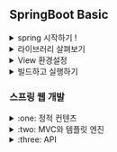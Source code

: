 ## SpringBoot Basic

<details>
<summary> spring 시작하기 ! </summary>
<div markdown="1">

## 프로젝트 생성

- Java 11 사용
- IDE: IntelliJ 또는 Eclipse 사용

### IntelliJ 사용 시 주의사항

IntelliJ 설정에서 [빌드도구 > Gradle] 에서 [빌드 및 실행] 을 모두 Gradle 이 아닌 IntelliJ로 변경해주어야 한다. <br/>
그렇지 않을 경우 Gralde을 통해 실행하여 느려지는 경우가 발생하기 때문이다. IntelliJ를 사용하여 빌드하게 되면 훨씬 빨리 동작한다.

## 스프링 프로젝트 생성 선택

#### 스프링 부트 스타터 사이트로 이동하여 프로젝트 생성

- https://start.spring.io

#### :four_leaf_clover: Project - Maven, Gradle-Groovy Project

- 과거에는 Maven을 많이 사용하였지만, 현재는 Gradle을 많이 사용하는 추세

#### :four_leaf_clover: Language - Java: 11

#### :four_leaf_clover: Spring Boot

- 스프링 버전 선택

## 프로젝트 파일 구성요소

- pom.xml: 메이븐 프로젝트 빌드 파일
- src/main/java: 자바 소스 경로
- src/main/java/DevProjectApplication.java: 애플리케이션을 시작할 수 있는 스프링 구성 메인 클래스 소스파일
- src/main/java.SevletInitializer.java: Project 생성시 Packaging을 War로 선택하였을 때 생성되는 파일
- src/main/resources: 리소스 파일 경로 - 자바 파일을 제외한 모든 파일
- src/main/resources/application.properties: 애플리케이션에서 사용할 여러가지 프로퍼티 정의
- src/main/resouces/static: 스타일시트, 자바스크립트, 이미지 등의 정적 리소스 파일 경로
- src/main/resources/template: 뷰 템플릿(Thymeleaf, Velocity 등) 파일 경로
- src/test: test 코드와 관련된 소스의 경로 - test 코드 중요
- src/build.gradle: version 설정, dependencies 설정

<details>
<summary> build.gradle 코드 보기 </summary>
<div markdown="1">

```java
plugins {
	id 'java'
	id 'org.springframework.boot' version '3.0.1'
	id 'io.spring.dependency-management' version '1.1.0'
}

group = 'hello'
version = '0.0.1-SNAPSHOT'
sourceCompatibility = '17' // java version

repositories {
	mavenCentral() // dependencies 를 다운로드 받는 공개된 사이트 지정
}

dependencies {
	implementation 'org.springframework.boot:spring-boot-starter-thymeleaf'
	implementation 'org.springframework.boot:spring-boot-starter-web'
	testImplementation 'org.springframework.boot:spring-boot-starter-test' // 자동으로 들어가는 dependencies
}

tasks.named('test') {
	useJUnitPlatform()
}

```

</div>
</details>

</div>
</details>

<details>
<summary> 라이브러리 살펴보기 </summary>
<div markdown="1">

## 라이브러리 살펴보기

#### :pushpin: Gradle은 의존관계가 있는 라이브러리를 함께 다운로드 한다.

Console 창에 <br/>
<b>Tomcat started on port(s): 8080 (http) with context path ''</b> <br/>
라는 문구가 뜬다. <br/>
여기서 Tomcat 은 웹서버 이다.

## 스프링 부트 핵심 라이브러리

- spring-boot-starter-web
  - spring-boot-starter-tomcat: 톰캣 - 웹서버
  - spring-webmvc: 스프링 웹 MVC
- spring-boot-starter-thymeleaf: 타임리프 템플릿 엔진(View)
- spring-boot-starter(공통): 스프링부트 + 스프링 코어 + 로깅
  - spring-boot
    - spring-core
  - spring-boot-starter-logging
    - logback, slf4j

## 테스트 라이브러리

- spring-boot-starter-test
  - junit: 테스트 프레임워크
  - mockito: 목 라이브러리
  - assertj: 테스트 코드를 좀 더 편하게 작성하게 도와주는 라이브러리
  - spring-test: 스프링 통합 테스트 지원

</div>
</details>

<details>
<summary> View 환경설정 </summary>
<div markdown="1">

## View 환경설정

### Welcome Page 만들기

- resources/static/index.html
  [참고] static: 변하지 않는 정적 파일

```html
<!DOCTYPE html>
<html>
  <head>
    <title>Hello</title>
    <meta http-equiv="Content-Type" content="text/html; charset=UTF-8" />
  </head>
  <body>
    Hello
    <a href="/hello">hello</a>
  </body>
</html>
```

- 스프링 부트가 제공하는 Welcome Page 기능
  - static/index.html 을 올려두면 Welcome Page 기능 제공

### thymeleaf 템플릿 엔진

- 이를 사용하면 내가 원하는 템플릿으로 변경이 가능
- Controller
  - web application에서 첫번째 진입점이 Controller 이다.
- HelloController.java

```java
import org.springframework.stereotype.Controller;
import org.springframework.ui.Model;
import org.springframework.web.bind.annotation.GetMapping;

@Controller
public class HelloController {

    // web application 에서 /hello 로 들어올 경우 아래의 method 를 호출
    @GetMapping("hello")
    public String hello(Model model){ // Spring이 만들어주는 Model
        model.addAttribute("data", "hello!!"); // model에 data  hello!! 를 넣어준다
        return "hello"; // resources:templates/ + {ViewName} + .html 파일을 찾아 데이터를 넣어줌
    }
}

```

- resources/templates/hello.html

```html
<!DOCTYPE html>
<html xmlns:th="http://www.thymeleaf.org">
  <!--th: thymeleaf 템플릿 엔진, 위의 코드를 넣어주어야 동작 가능-->
  <head>
    <title>Hello</title>
    <meta http-equiv="Content-Type" content="text/html; charset=UTF-8" />
  </head>
  <body>
    <p th:text="'안녕하세요. ' + ${data}">안녕하세요. 손님</p>
  </body>
</html>
```

## 동작 환경 그림

![동작환경그림](https://github.com/Dain-K/backend-study/issues/1#issue-1524819300)

- 컨트롤러에서 리턴 값으로 문자를 반환하면 뷰 리졸버(viewResolver)가 화면을 찾아서 처리
  - 스프링 부트 템플릿 엔진 기본 ViewName 매핑
  - resources:templates/ + {ViewName} + .html

</div>
</details>

<details>
<summary> 빌드하고 실행하기 </summary>
<div markdown="1">

## 빌드하고 실행하기

### 콘솔로 이동

1. ./gradlew build
2. cd build/libs
3. java -jar hello-spring-0.0.1-SNAPSHOT.jar
4. 실행 확인

### 윈도우일 경우

1. 콘솔로 이동 명령 프롬프트(cmd)로 이동
2. ./gradlew gradlew.bat 를 실행하면 됩니다.
3. 명령 프롬프트에서 gradlew.bat 를 실행하려면 gradlew 하고 엔터를 치면 됩니다.
4. gradlew build

### 서버를 배포할 경우

hello-spring-0.0.1-SNAPSHOT.jar 파일을 복사하여 서버에 넣고 java -jar hello-spring-0.0.1-SNAPSHOT.jar를 실행하면 된다.

</div>
</details>

### 스프링 웹 개발

<details>
<summary> :one: 정적 컨텐츠 </summary>
<div markdown="1">

## 정적 컨텐츠

- 스프링 부트 정적 컨텐츠 기능
- 파일을 웹브라우저에 그대로 내려주는 방식
- 스프링에서는 자동으로 제공이 됨

</div>
</details>

<details>
<summary> :two: MVC와 템플릿 엔진 </summary>
<div markdown="1">

## MVC와 템플릿 엔진

- MVC = Model View Controller
- 서버에서 파일을 변형하여 내려주는 방식

</div>
</details>

<details>
<summary> :three: API </summary>
<div markdown="1">

## API

- 서버끼리 통신할 때 사용

</div>
</details>
